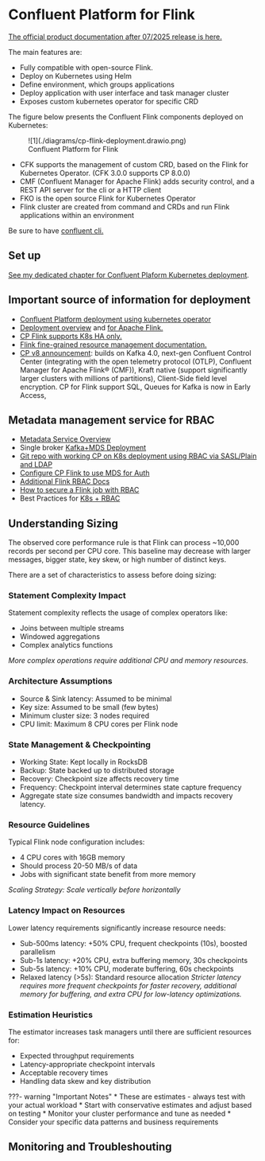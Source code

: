 # Confluent Platform for Flink

[The official product documentation after 07/2025 release is here.](https://docs.confluent.io/platform/current/flink/overview.html) 

The main features are:

* Fully compatible with open-source Flink. 
* Deploy on Kubernetes using Helm
* Define environment, which groups applications
* Deploy application with user interface and task manager cluster
* Exposes custom kubernetes operator for specific CRD

The figure below presents the Confluent Flink components deployed on Kubernetes:

<figure markdown="span">
![1](./diagrams/cp-flink-deployment.drawio.png)
<figcaption>Confluent Platform for Flink</figcaption>
</figure>

* CFK supports the management of custom CRD, based on the Flink for Kubernetes Operator. (CFK 3.0.0 supports CP 8.0.0)
* CMF (Confluent Manager for Apache Flink) adds security control, and a REST API server for the cli or a HTTP client
* FKO is the open source Flink for Kubernetes Operator
* Flink cluster are created from command and CRDs and run Flink applications within an environment

Be sure to have [confluent cli.](https://docs.confluent.io/confluent-cli/current/install.html#install-confluent-cli)

## Set up

[See my dedicated chapter for Confluent Plaform Kubernetes deployment](../coding/k8s-deploy.md#deploy-confluent-platform-for-flink).

## Important source of information for deployment

* [Confluent Platform deployment using kubernetes operator](https://docs.confluent.io/operator/current/co-deploy-cp.html#co-deploy-cp)
* [Deployment overview](https://docs.confluent.io/platform/current/flink/installation/overview.html) and [for Apache Flink.](https://nightlies.apache.org/flink/flink-docs-master/docs/deployment/overview/) 
* [CP Flink supports K8s HA only.](https://nightlies.apache.org/flink/flink-docs-master/docs/deployment/ha/kubernetes_ha/)
* [Flink fine-grained resource management documentation.](https://nightlies.apache.org/flink/flink-docs-master/docs/deployment/finegrained_resource/)
* [CP v8 announcement](https://www.confluent.io/blog/introducing-confluent-platform-8-0/): builds on Kafka 4.0, next-gen Confluent Control Center (integrating with the open telemetry protocol (OTLP),  Confluent Manager for Apache Flink® (CMF)), Kraft native (support significantly larger clusters with millions of partitions), Client-Side field level encryption. CP for Flink support SQL, Queues for Kafka is now in Early Access, 

## Metadata management service for RBAC

* [Metadata Service Overview](https://docs.confluent.io/platform/current/kafka/configure-mds/index.html#configure-mds-long-in-cp)
* Single broker [Kafka+MDS Deployment](https://docs.confluent.io/platform/current/kafka/configure-mds/index.html#configure-a-primary-ak-cluster-to-host-the-mds-and-role-binding)
* [Git repo with working CP on K8s deployment using RBAC via SASL/Plain and LDAP](https://github.com/confluentinc/confluent-kubernetes-examples/tree/master/security/production-secure-deploy)
* [Configure CP Flink to use MDS for Auth](https://docs.confluent.io/platform/current/flink/installation/authorization.html)
* [Additional Flink RBAC Docs](https://nightlies.apache.org/flink/flink-kubernetes-operator-docs-release-1.8/docs/operations/rbac/)
* [How to secure a Flink job with RBAC](https://docs.confluent.io/platform/current/flink/flink-jobs/security.html#how-to-secure-a-af-job-with-cmf-long)
* Best Practices for [K8s + RBAC](https://kubernetes.io/docs/concepts/security/rbac-good-practices/)

## Understanding Sizing

The observed core performance rule is that Flink can process ~10,000 records per second per CPU core. This baseline may decrease with larger messages, bigger state, key skew, or high number of distinct keys.

There are a set of characteristics to assess before doing sizing:

### Statement Complexity Impact
Statement complexity reflects the usage of complex operators like:

* Joins between multiple streams
* Windowed aggregations
* Complex analytics functions

*More complex operations require additional CPU and memory resources.*

### Architecture Assumptions

* Source & Sink latency: Assumed to be minimal
* Key size: Assumed to be small (few bytes)
* Minimum cluster size: 3 nodes required
* CPU limit: Maximum 8 CPU cores per Flink node

### State Management & Checkpointing

* Working State: Kept locally in RocksDB
* Backup: State backed up to distributed storage
* Recovery: Checkpoint size affects recovery time
* Frequency: Checkpoint interval determines state capture frequency
* Aggregate state size consumes bandwidth and impacts recovery latency.

### Resource Guidelines

Typical Flink node configuration includes:

* 4 CPU cores with 16GB memory
* Should process 20-50 MB/s of data
* Jobs with significant state benefit from more memory

*Scaling Strategy: Scale vertically before horizontally*

### Latency Impact on Resources
Lower latency requirements significantly increase resource needs:

* Sub-500ms latency: +50% CPU, frequent checkpoints (10s), boosted parallelism
* Sub-1s latency: +20% CPU, extra buffering memory, 30s checkpoints
* Sub-5s latency: +10% CPU, moderate buffering, 60s checkpoints
* Relaxed latency (>5s): Standard resource allocation
*Stricter latency requires more frequent checkpoints for faster recovery, additional memory for buffering, and extra CPU for low-latency optimizations.*

### Estimation Heuristics
The estimator increases task managers until there are sufficient resources for:

* Expected throughput requirements
* Latency-appropriate checkpoint intervals
* Acceptable recovery times
* Handling data skew and key distribution

???- warning "Important Notes"
    * These are estimates - always test with your actual workload
    * Start with conservative estimates and adjust based on testing
    * Monitor your cluster performance and tune as needed
    * Consider your specific data patterns and business requirements

## Monitoring and Troubleshouting